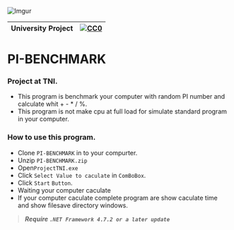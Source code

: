 ![Imgur](https://imgur.com/q46FTTG.png)

|University Project|[![CC0](https://licensebuttons.net/p/zero/1.0/88x31.png)](https://creativecommons.org/publicdomain/zero/1.0/)|
|----|----|

# PI-BENCHMARK

### Project at TNI. </n>

* This program is benchmark your computer with random PI number and calculate whit + - * / %. </n>
* This program is not make cpu at full load for simulate standard program in your computer.

### How to use this program. </n>
* Clone `PI-BENCHMARK` in to your compurter.</n>
* Unzip `PI-BENCHMARK.zip`</n>
* Open`ProjectTNI.exe`</n> 
* Click `Select Value to caculate` in `ComBoBox`.</n> 
* Click `Start` `Button`.</n> 
* Waiting your computer caculate
* If your computer caculate complete program are show caculate time and show filesave directory windows.

>***Require `.NET Framework 4.7.2 or a later update`***


